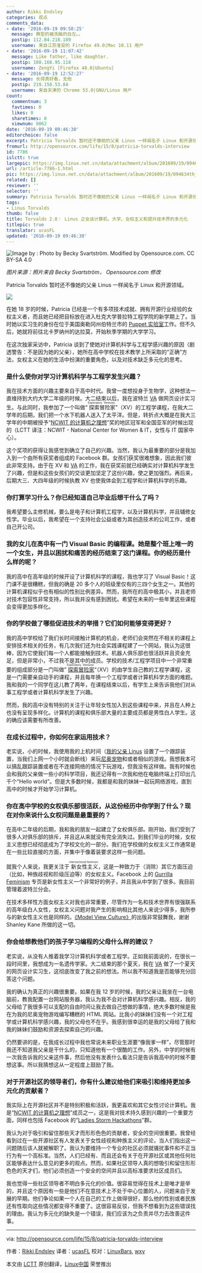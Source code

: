 ```yaml
---
author: Rikki Endsley
categories: 观点
comments_data:
- date: '2016-09-19 09:58:25'
  message: 典型的被洗脑的白左。。
  postip: 112.84.218.189
  username: 来自江苏淮安的 Firefox 49.0|Mac 10.11 用户
- date: '2016-09-19 11:07:42'
  message: Like father, like daughter.
  postip: 180.168.95.118
  username: ZengYi [Firefox 48.0|Ubuntu]
- date: '2016-09-19 12:52:27'
  message: 长得真好看，无他
  postip: 219.150.53.84
  username: 来自天津的 Chrome 53.0|GNU/Linux 用户
count:
  commentnum: 3
  favtimes: 0
  likes: 0
  sharetimes: 0
  viewnum: 9062
date: '2016-09-19 09:46:30'
editorchoice: false
excerpt: Patricia Torvalds 暂时还不像她的父亲 Linus 一样闻名于 Linux 和开源领域。
fromurl: http://opensource.com/life/15/8/patricia-torvalds-interview
id: 7786
islctt: true
largepic: https://img.linux.net.cn/data/attachment/album/201609/19/094634thjr1sg1wysp11j6.png
url: /article-7786-1.html
pic: https://img.linux.net.cn/data/attachment/album/201609/19/094634thjr1sg1wysp11j6.png.thumb.jpg
related: []
reviewer: ''
selector: ''
summary: Patricia Torvalds 暂时还不像她的父亲 Linus 一样闻名于 Linux 和开源领域。
tags:
- Linus Torvalds
thumb: false
title: Torvalds 2.0： Linus 之女谈计算机、大学、女权主义和提升技术界的多元化
titlepic: true
translator: ucasFL
updated: '2016-09-19 09:46:30'
---
```


![Image by : Photo by Becky Svartström. Modified by Opensource.com. CC BY-SA 4.0](/data/attachment/album/201609/19/094634thjr1sg1wysp11j6.png)


*图片来源：照片来自 Becky Svartström， Opensource.com 修改*


Patricia Torvalds 暂时还不像她的父亲 Linus 一样闻名于 Linux 和开源领域。


![](/data/attachment/album/201609/19/094635fgaobhz0hheggg0h.png)


在她 18 岁的时候，Patricia 已经是一个有多项技术成就、拥有开源行业经验的女权主义者，而且她已经把目标放在进入杜克大学普拉特工程学院的新学期上了。当时她以实习生的身份在位于美国奥勒冈州伯特兰市的 [Puppet 实验室](https://puppetlabs.com/)工作。但不久后，她就将前往北卡罗纳州的达拉莫，开始秋季学期的大学学习。


在这次独家采访中，Patricia 谈到了使她对计算机科学与工程学感兴趣的原因（剧透警告：不是因为她的父亲），她所在高中学校在技术教学上所采取的“正确”方法，女权主义在她的生活中扮演的重要角色，以及对技术缺乏多元化的思考。


### 是什么使你对学习计算机科学与工程学发生兴趣？


我在技术方面的兴趣主要来自于高中时代。我曾一度想投身于生物学，这种想法一直维持到大约大学二年级的时候。大二结束以后，我在波特兰 [VA](http://www.va.gov/) 做网页设计实习生。与此同时，我参加了一个叫做“<ruby> 探索冒险家 <rp>  （ </rp> <rt>  Exploratory Ventures </rt> <rp>  ） </rp></ruby>”（XV）的工程学课程，在我大二学年的后期，我们把一个水下机器人送入了太平洋。但是，转折点大概是在我大三学年的中期被授予“[NCWIT 的计算机之理想](https://www.aspirations.org/)”奖的地区冠军和全国亚军的时候出现的（LCTT 译注：NCWIT - National Center for Women & IT，女性与 IT 国家中心）。


这个奖项的获得让我感觉到确立了自己的兴趣。当然，我认为最重要的部分是我加入到一个由所有获奖者组成的 Facebook 群。女孩们获奖很难想象，因此我们彼此非常支持。由于在 XV 和 [VA](http://www.va.gov/) 的工作，我在获奖前就已经确实对计算机科学发生了兴趣，但是和这些女孩们的交谈更加坚定了这份兴趣，使之更加强烈。再后来，后期大三、大四年级的时候执教 XV 也使我体会到工程学和计算机科学的乐趣。


### 你打算学习什么？你已经知道自己毕业后想干什么了吗？


我希望要么主修机械，要么是电子和计算机工程学，以及计算机科学，并且辅修女性学。毕业以后，我希望在一个支持社会公益或者为其创造技术的公司工作，或者自己开公司。


### 我的女儿在高中有一门 Visual Basic 的编程课。她是整个班上唯一的一个女生，并且以困扰和痛苦的经历结束了这门课程。你的经历是什么样的呢？


我的高中在高年级的时候开设了计算机科学的课程，我也学习了 Visual Basic！这门课不是很糟糕，但我的确是 20 多个人的班级里仅有的三四个女生之一。其他的计算机课程似乎也有相似的性别比例差异。然而，我所在的高中极其小，并且老师对技术包容性非常支持，所以我并没有感到困扰。希望在未来的一些年里这些课程会变得更加多样化。


### 你的学校做了哪些促进技术的举措？它们如何能够变得更好？


我的高中学校给了我们长时间接触计算机的机会，老师们会突然在不相关的课程上安排技术相关的任务，有几次我们还为社会实践课程建了一个网站，我认为这很棒，因为它使我们每一个人都能接触到技术。机器人俱乐部也很活跃并且资金充足，但是非常小，不过我不是其中的成员。学校的技术/工程学项目中一个非常重要的组成部分是一门叫做”<ruby> <a href="http://exploratoryventures.com/">  探索冒险家 </a> <rp>  （ </rp> <rt>  Exploratory Ventures </rt> <rp>  ） </rp></ruby>“（XV）的由学生自己教的工程学课程，这是一门需要亲自动手的课程，并且每年换一个工程学或者计算机科学方面的难题。我和我的一个同学在这儿教了两年，在课程结束以后，有学生上来告诉我他们对从事工程学或者计算机科学发生了兴趣。


然而，我的高中没有特别的关注于让年轻女性加入到这些课程中来，并且在人种上也没有呈现多样化。计算机的课程和俱乐部大量的主要成员都是男性白人学生。这的确应该需要有所改善。


### 在成长过程中，你如何在家运用技术？


老实说，小的时候，我使用我的上机时间（[我的父亲 Linus](https://plus.google.com/+LinusTorvalds/about) 设置了一个跟踪装置，当我们上网一个小时就会断线）来玩[尼奥宠物](http://www.neopets.com/)和或者相似的游戏。我想我本可以搞乱跟踪装置或者在不连接网络的情况下玩游戏，但我没有这样做。我有时候也会和我的父亲做一些小的科学项目，我还记得有一次我和他在电脑终端上打印出几千个“Hello world”。但是大多数时候，我都是和我的妹妹一起玩网络游戏，直到高中的时候才开始学习计算机。


### 你在高中学校的女权俱乐部很活跃，从这份经历中你学到了什么？现在对你来说什么女权问题是最重要的？


在高中二年级的后期，我和我的朋友一起建立了女权俱乐部。刚开始，我们受到了很多人对俱乐部的排斥，并且这从来就没有完全消失过。到我们毕业的时候，女权主义思想已经彻底成为了学校文化的一部分。我们在学校做的女权主义工作通常是在一些比较直接的方面，并集中于像着装要求这样一些问题。


就我个人来说，我更关注于<ruby> 新女性主义 <rp>  （ </rp> <rt>  intersectional feminism </rt> <rp>  ） </rp></ruby>，这是一种致力于（消除）其它方面压迫（比如，种族歧视和阶级压迫等）的女权主义。Facebook 上的 [Gurrilla Feminism](https://www.facebook.com/guerrillafeminism) 专页是新女性主义一个非常好的例子，并且我从中学到了很多。我目前管理着波特兰分会。


在技术多样性方面女权主义对我也非常重要，尽管作为一名和技术世界有很强联系的高年级白人女性，女权主义问题对我产生的影响相比其他人来说少得多，我所参与的新女性主义也是同样的。[《Model View Culture》](https://modelviewculture.com/)的出版非常鼓舞我，谢谢 Shanley Kane 所做的这一切。


### 你会给想教他们的孩子学习编程的父母什么样的建议？


老实说，从没有人推着我学习计算机科学或者工程学。正如我前面说的，在很长一段时间里，我想成为一名遗传学家。大二结束的那个夏天，我在 [VA](http://www.va.gov/) 做了一个夏天的网页设计实习生，这彻底改变了我之前的想法。所以我不知道我是否能够充分回答这个问题。


我的确认为真正的兴趣很重要。如果在我 12 岁的时候，我的父亲让我坐在一台电脑前，教我配置一台网站服务器，我认为我不会对计算机科学感兴趣。相反，我的父母给了我很多可以支配的自由时间让我去做自己想做的事情，绝大多数时候是我在为我的尼奥宠物游戏编写糟糕的 HTML 网站。比我小的妹妹们没有一个对工程学或计算机科学感兴趣，我的父母也不在乎。我感到很幸运的是我的父母给了我和我的妹妹们鼓励和资源去探索自己的兴趣。


仍然要讲的是，在我成长过程中我也常说未来职业生涯要“像我爹一样”，尽管那时我还不知道我父亲是干什么的，只知道他有一个很酷的工作。另外，中学的时候有一次我告诉我的父亲这件事，然后他没有发表什么看法只是告诉我高中的时候不要想这事。所以我猜想这从一定程度上鼓励了我。


### 对于开源社区的领导者们，你有什么建议给他们来吸引和维持更加多元化的贡献者？


我实际上在开源社区并不是特别积极和活跃，我更喜欢和其它女性讨论计算机。我是“[NCWIT 的计算机之理想](https://www.aspirations.org/)”成员之一，这是我对技术持久感到兴趣的一个重要方面，同样也包括 Facebook 的”[Ladies Storm Hackathons](https://www.facebook.com/groups/LadiesStormHackathons/)”群。


我认为对于吸引和留住那些天才而形形色色的贡献者，安全的空间很重要。我曾经看到过在一些开源社区有人发表关于女性歧视和种族主义的评论，当人们指出这一问题随后该人就被解职了。我认为要维持一个专业的社区必须就骚扰事件和不正当行为有一个高标准。当然，人们已经有、而且还会有关于在开源社区或其他任何社区能够表达什么意见的更多的观点。然而，如果社区领导人真的想吸引和留住形形色色的天才们，他们必须创造一个安全的空间并且以高标准要求社区成员们。


我也觉得一些社区领导者不明白多元化的价值。很容易觉得在技术上是唯才是举的，并且这个原因有一些是他们不在意技术上不处于中心位置的人，问题来自于发展的早期。他们争论如果一个人在自己的工作上做得很好，那么他的性别或者民族还有性取向这些情况都变得不重要了。这很容易反驳，但我不想看到为这些错误找的理由。我认为多元化的缺失是一个错误，我们应该为之负责并尽力去改善这件事。




---


via: <http://opensource.com/life/15/8/patricia-torvalds-interview>


作者：[Rikki Endsley](http://opensource.com/users/rikki-endsley) 译者：[ucasFL](https://github.com/ucasFL) 校对：[LinuxBars](https://github.com/LinuxBars), [wxy](https://github.com/wxy)


本文由 [LCTT](https://github.com/LCTT/TranslateProject) 原创翻译，[Linux中国](https://linux.cn/) 荣誉推出